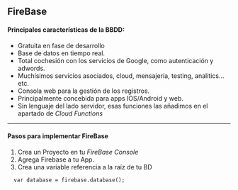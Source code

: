 ## FireBase
#### Principales características de la BBDD:

* Gratuita en fase de desarrollo
* Base de datos en tiempo real.
* Total cochesión con los servicios de Google, como autenticación y adwords.
* Muchísimos servicios asociados, cloud, mensajería, testing, analitics... etc.
* Consola web para la gestión de los registros.
* Principalmente concebida para apps IOS/Android y web.
* Sin lenguaje del lado servidor, esas funciones las añadimos en el apartado de *Cloud Functions*

---

#### Pasos para implementar FireBase

1. Crea un Proyecto en tu *FireBase Console*
2. Agrega Firebase a tu App.
3. Crea una variable referencia a la raíz de tu BD

````
  var database = firebase.database();
````
